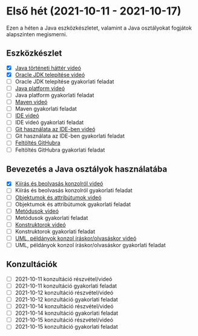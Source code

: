 ﻿# Első hét (2021-10-11 - 2021-10-17)

Ezen a héten a Java eszközkészletet, valamint 
a Java osztályokat fogjátok alapszinten megismerni.

## Eszközkészlet

* [x] [Java történeti háttér videó](https://e-learning.training360.com/courses/take/java-se-alapok-java-nyelvi-elemek/lessons/10709755-java-torteneti-hatter)
* [x] [Oracle JDK telepítése videó](https://e-learning.training360.com/courses/take/java-se-alapok-java-nyelvi-elemek/lessons/17495660-oracle-jdk-telepitese)
* [ ] Oracle JDK telepítése gyakorlati feladat
* [ ] [Java platform videó](https://e-learning.training360.com/courses/take/java-se-alapok-java-nyelvi-elemek/lessons/10709636-java-platform)
* [ ] Java platform gyakorlati feladat
* [ ] [Maven videó](https://e-learning.training360.com/courses/take/java-se-alapok-java-nyelvi-elemek/lessons/10709790-maven)
* [ ] Maven gyakorlati feladat
* [ ] [IDE videó](https://e-learning.training360.com/courses/take/java-se-alapok-java-nyelvi-elemek/lessons/10709791-ide)
* [ ] IDE videó gyakorlati feladat
* [ ] [Git használata az IDE-ben videó](https://e-learning.training360.com/courses/take/java-se-alapok-java-nyelvi-elemek/lessons/10709754-git-hasznalata-az-ide-ben)
* [ ] Git használata az IDE-ben gyakorlati feladat
* [ ] [Feltöltés GitHubra](https://e-learning.training360.com/courses/take/java-se-alapok-java-nyelvi-elemek/lessons/17606463-feltoltes-githubra)
* [ ] Feltöltés GitHubra gyakorlati feladat

## Bevezetés a Java osztályok használatába

* [x] [Kiírás és beolvasás konzolról videó](https://e-learning.training360.com/courses/take/java-se-alapok-java-nyelvi-elemek/lessons/10709894-kiiras-es-beolvasas-konzolrol)
* [ ] Kiírás és beolvasás konzolról gyakorlati feladat
* [ ] [Objektumok és attribútumok videó](https://e-learning.training360.com/courses/take/java-se-alapok-java-nyelvi-elemek/lessons/10709892-objektumok-es-attributumok)
* [ ] Objektumok és attribútumok gyakorlati feladat
* [ ] [Metódusok videó](https://e-learning.training360.com/courses/take/java-se-alapok-java-nyelvi-elemek/lessons/10709890-metodusok)
* [ ] Metódusok gyakorlati feladat
* [ ] [Konstruktorok videó](https://e-learning.training360.com/courses/take/java-se-alapok-java-nyelvi-elemek/lessons/10709840-konstruktorok)
* [ ] Konstruktorok gyakorlati feladat
* [ ] [UML, példányok konzol íráskor/olvasáskor videó](https://e-learning.training360.com/courses/take/java-se-alapok-java-nyelvi-elemek/lessons/10709862-uml-peldanyok-konzol-iraskor-olvasaskor)
* [ ] UML, példányok konzol íráskor/olvasáskor gyakorlati feladat

## Konzultációk

* [ ] 2021-10-11 konzultáció részvétel/videó
* [ ] 2021-10-11 konzultáció gyakorlati feladat
* [ ] 2021-10-12 konzultáció részvétel/videó
* [ ] 2021-10-12 konzultáció gyakorlati feladat
* [ ] 2021-10-14 konzultáció részvétel/videó
* [ ] 2021-10-14 konzultáció gyakorlati feladat
* [ ] 2021-10-15 konzultáció részvétel/videó
* [ ] 2021-10-15 konzultáció gyakorlati feladat
